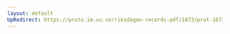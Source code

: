 ```yaml
---
layout: default
UpRedirect: https://pruto.im.uu.se/riksdagen-records-pdf/1873/prot-1873--fk--313/prot-1873--fk--313_000.pdf
---
```

